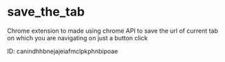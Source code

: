 # save_the_tab
Chrome extension to made using chrome API to save the url of  current tab on which you are navigating on just a button click

ID: canindhhbnejajeiafmclpkphnbipoae
